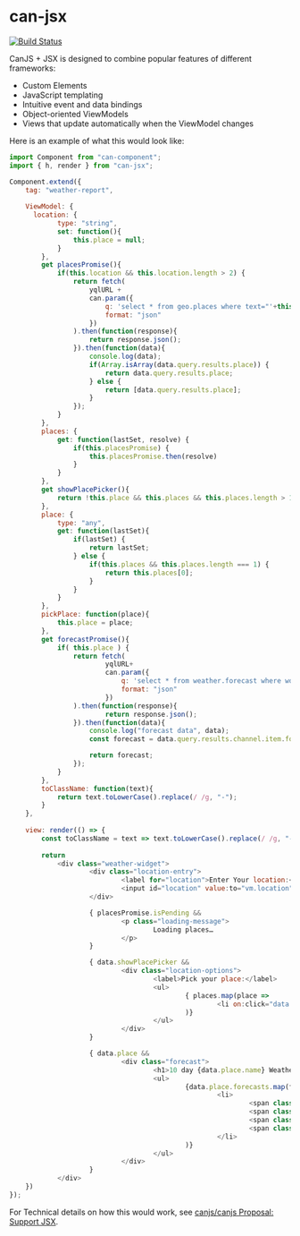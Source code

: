 # can-jsx

[![Build Status](https://travis-ci.org/canjs/can-jsx.svg?branch=master)](https://travis-ci.org/canjs/can-jsx)

CanJS + JSX is designed to combine popular features of different frameworks:

* Custom Elements
* JavaScript templating
* Intuitive event and data bindings
* Object-oriented ViewModels
* Views that update automatically when the ViewModel changes

Here is an example of what this would look like:

```js
import Component from "can-component";
import { h, render } from "can-jsx";

Component.extend({
	tag: "weather-report",
	
	ViewModel: {
	  location: {
			type: "string",
			set: function(){
				this.place = null;
			}
		},
		get placesPromise(){
			if(this.location && this.location.length > 2) {
				return fetch(
					yqlURL +
					can.param({
						q: 'select * from geo.places where text="'+this.location+'"',
						format: "json"
					})
				).then(function(response){
					return response.json();
				}).then(function(data){
					console.log(data);
					if(Array.isArray(data.query.results.place)) {
						return data.query.results.place;
					} else {
						return [data.query.results.place];
					}
				});
			}
		},
		places: {
			get: function(lastSet, resolve) {
				if(this.placesPromise) {
					this.placesPromise.then(resolve)
				}
			}
		},
		get showPlacePicker(){
			return !this.place && this.places && this.places.length > 1;
		},
		place: {
			type: "any",
			get: function(lastSet){
				if(lastSet) {
					return lastSet;
				} else {
					if(this.places && this.places.length === 1) {
						return this.places[0];
					}
				}
			}
		},
		pickPlace: function(place){
			this.place = place;
		},
		get forecastPromise(){
			if( this.place ) {
				return fetch(
						yqlURL+
						can.param({
							q: 'select * from weather.forecast where woeid='+this.place.woeid,
							format: "json"
						})
				).then(function(response){
						return response.json();
				}).then(function(data){
					console.log("forecast data", data);
					const forecast = data.query.results.channel.item.forecast;

					return forecast;
				});
			}
		},
		toClassName: function(text){
			return text.toLowerCase().replace(/ /g, "-");
		}
	},
	
	view: render(() => {
		const toClassName = text => text.toLowerCase().replace(/ /g, "-");
		
		return 
			<div class="weather-widget">
					<div class="location-entry">
							<label for="location">Enter Your location:</label>
							<input id="location" value:to="vm.location" type="text"/>
					</div>

					{ placesPromise.isPending &&
							<p class="loading-message">
									Loading places…
							</p>
					}

					{ data.showPlacePicker &&
							<div class="location-options">
									<label>Pick your place:</label>
									<ul>
											{ places.map(place =>
													<li on:click="data.pickPlace(place)">{place.name}</li>
											)}
									</ul>
							</div>
					}

					{ data.place &&
							<div class="forecast">
									<h1>10 day {data.place.name} Weather Forecast</h1>
									<ul>
											{data.place.forecasts.map(forecast =>
													<li>
															<span class='date'>{forecast.date}</span>
															<span class={`description ${toClassName(forecast.text)}`}>{forecast.text}</span>
															<span class='high-temp'>{forecast.high}<sup>&deg;</sup></span>
															<span class='low-temp'>{forecast.low}<sup>&deg;</sup></span>
													</li>
											)}
									</ul>
							</div>
					}
			</div>
	})
});
```

For Technical details on how this would work, see [canjs/canjs Proposal: Support JSX](https://github.com/canjs/canjs/issues/3569).

